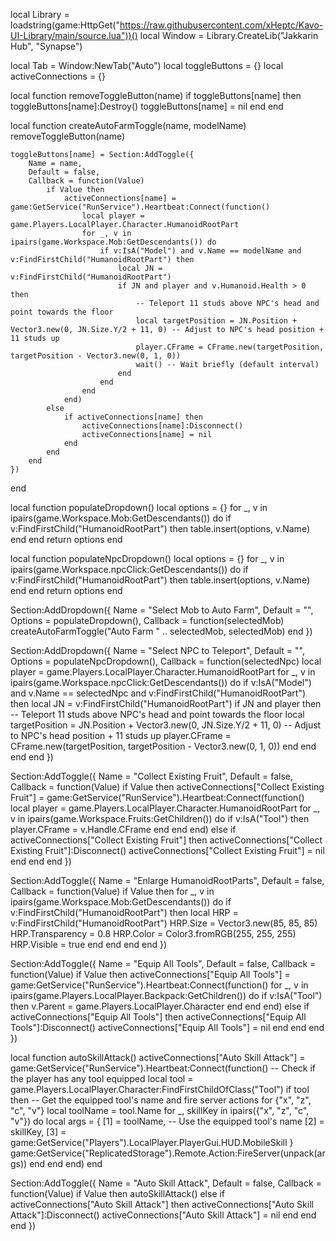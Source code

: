 local Library = loadstring(game:HttpGet("https://raw.githubusercontent.com/xHeptc/Kavo-UI-Library/main/source.lua"))()
local Window = Library.CreateLib("Jakkarin Hub", "Synapse")

local Tab = Window:NewTab("Auto")
local toggleButtons = {}
local activeConnections = {}

local function removeToggleButton(name)
    if toggleButtons[name] then
        toggleButtons[name]:Destroy()
        toggleButtons[name] = nil
    end
end

local function createAutoFarmToggle(name, modelName)
    removeToggleButton(name)

    toggleButtons[name] = Section:AddToggle({
        Name = name,
        Default = false,
        Callback = function(Value)
            if Value then
                activeConnections[name] = game:GetService("RunService").Heartbeat:Connect(function()
                    local player = game.Players.LocalPlayer.Character.HumanoidRootPart
                    for _, v in ipairs(game.Workspace.Mob:GetDescendants()) do
                        if v:IsA("Model") and v.Name == modelName and v:FindFirstChild("HumanoidRootPart") then
                            local JN = v:FindFirstChild("HumanoidRootPart")
                            if JN and player and v.Humanoid.Health > 0 then
                                -- Teleport 11 studs above NPC's head and point towards the floor
                                local targetPosition = JN.Position + Vector3.new(0, JN.Size.Y/2 + 11, 0) -- Adjust to NPC's head position + 11 studs up
                                player.CFrame = CFrame.new(targetPosition, targetPosition - Vector3.new(0, 1, 0))
                                wait() -- Wait briefly (default interval)
                            end
                        end
                    end
                end)
            else
                if activeConnections[name] then
                    activeConnections[name]:Disconnect()
                    activeConnections[name] = nil
                end
            end
        end
    })
end

local function populateDropdown()
    local options = {}
    for _, v in ipairs(game.Workspace.Mob:GetDescendants()) do
        if v:FindFirstChild("HumanoidRootPart") then
            table.insert(options, v.Name)
        end
    end
    return options
end

local function populateNpcDropdown()
    local options = {}
    for _, v in ipairs(game.Workspace.npcClick:GetDescendants()) do
        if v:FindFirstChild("HumanoidRootPart") then
            table.insert(options, v.Name)
        end
    end
    return options
end

Section:AddDropdown({
    Name = "Select Mob to Auto Farm",
    Default = "",
    Options = populateDropdown(),
    Callback = function(selectedMob)
        createAutoFarmToggle("Auto Farm " .. selectedMob, selectedMob)
    end
})

Section:AddDropdown({
    Name = "Select NPC to Teleport",
    Default = "",
    Options = populateNpcDropdown(),
    Callback = function(selectedNpc)
        local player = game.Players.LocalPlayer.Character.HumanoidRootPart
        for _, v in ipairs(game.Workspace.npcClick:GetDescendants()) do
            if v:IsA("Model") and v.Name == selectedNpc and v:FindFirstChild("HumanoidRootPart") then
                local JN = v:FindFirstChild("HumanoidRootPart")
                if JN and player then
                    -- Teleport 11 studs above NPC's head and point towards the floor
                    local targetPosition = JN.Position + Vector3.new(0, JN.Size.Y/2 + 11, 0) -- Adjust to NPC's head position + 11 studs up
                    player.CFrame = CFrame.new(targetPosition, targetPosition - Vector3.new(0, 1, 0))
                end
            end
        end
    end
})

Section:AddToggle({
    Name = "Collect Existing Fruit",
    Default = false,
    Callback = function(Value)
        if Value then
            activeConnections["Collect Existing Fruit"] = game:GetService("RunService").Heartbeat:Connect(function()
                local player = game.Players.LocalPlayer.Character.HumanoidRootPart
                for _, v in ipairs(game.Workspace.Fruits:GetChildren()) do
                    if v:IsA("Tool") then
                        player.CFrame = v.Handle.CFrame
                    end
                end
            end)
        else
            if activeConnections["Collect Existing Fruit"] then
                activeConnections["Collect Existing Fruit"]:Disconnect()
                activeConnections["Collect Existing Fruit"] = nil
            end
        end
    end
})

Section:AddToggle({
    Name = "Enlarge HumanoidRootParts",
    Default = false,
    Callback = function(Value)
        if Value then
            for _, v in ipairs(game.Workspace.Mob:GetDescendants()) do
                if v:FindFirstChild("HumanoidRootPart") then
                    local HRP = v:FindFirstChild("HumanoidRootPart")
                    HRP.Size = Vector3.new(85, 85, 85)
                    HRP.Transparency = 0.8
                    HRP.Color = Color3.fromRGB(255, 255, 255)
                    HRP.Visible = true
                end
            end
        end
    end
})

Section:AddToggle({
    Name = "Equip All Tools",
    Default = false,
    Callback = function(Value)
        if Value then
            activeConnections["Equip All Tools"] = game:GetService("RunService").Heartbeat:Connect(function()
                for _, v in ipairs(game.Players.LocalPlayer.Backpack:GetChildren()) do
                    if v:IsA("Tool") then
                        v.Parent = game.Players.LocalPlayer.Character
                    end
                end
            end)
        else
            if activeConnections["Equip All Tools"] then
                activeConnections["Equip All Tools"]:Disconnect()
                activeConnections["Equip All Tools"] = nil
            end
        end
    end
})

local function autoSkillAttack()
    activeConnections["Auto Skill Attack"] = game:GetService("RunService").Heartbeat:Connect(function()
        -- Check if the player has any tool equipped
        local tool = game.Players.LocalPlayer.Character:FindFirstChildOfClass("Tool")
        if tool then
            -- Get the equipped tool's name and fire server actions for {"x", "z", "c", "v"}
            local toolName = tool.Name
            for _, skillKey in ipairs({"x", "z", "c", "v"}) do
                local args = {
                    [1] = toolName, -- Use the equipped tool's name
                    [2] = skillKey,
                    [3] = game:GetService("Players").LocalPlayer.PlayerGui.HUD.MobileSkill
                }
                game:GetService("ReplicatedStorage").Remote.Action:FireServer(unpack(args))
            end
        end
    end)
end

Section:AddToggle({
    Name = "Auto Skill Attack",
    Default = false,
    Callback = function(Value)
        if Value then
            autoSkillAttack()
        else
            if activeConnections["Auto Skill Attack"] then
                activeConnections["Auto Skill Attack"]:Disconnect()
                activeConnections["Auto Skill Attack"] = nil
            end
        end
    end
})
